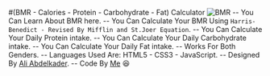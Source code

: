 #(BMR - Calories - Protein - Carbohydrate - Fat) Calculator
![BMR](https://i.ibb.co/3rNzcs0/bmr.jpg)
-- You Can Learn About BMR here.
-- You Can Calculate Your BMR Using `Harris-Benedict - Revised By Mifflin and St.Joer Equation`.
-- You Can Calculate Your Daily Protein intake.
-- You Can Calculate Your Daily Carbohydrate intake.
-- You Can Calculate Your Daily Fat intake.
-- Works For Both Genders.
-- Languages Used Are: HTML5 - CSS3 - JavaScript.
-- Designed By [Ali Abdelkader](https://github.com/Ali-Abdelkader118/).
-- Code By [Me](https://github.com/PhilopaterHany) 😆
